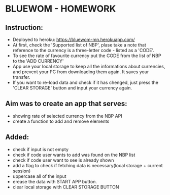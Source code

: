 # BLUEWOM - HOMEWORK

## Instruction:
- Deployed to heroku: https://bluewom-mn.herokuapp.com/
- At first, check the 'Supported list of NBP', plase take a note that reference to the currency is a three-letter code - listed as a 'CODE'.
- To see the rate of favourite currency put the CODE from the list of NBP to the 'ADD CURRENCY'
- App use your local storage to keep all the informations about currencies, and prevent your PC from downloading them again. It saves your transfer.
- If you want to re-load data and check if it has chenged, just press the 'CLEAR STORAGE' button and input your currency again.

## Aim was to create an app that serves:

- showing rate of selected currency from the NBP API
- create a function to add and remove elements

## Added:

- check if input is not empty
- check if code user wants to add was found on the NBP list
- check if code user want to see is already shown
- add a flag to check if fetching data is necessary(local storage + current session)
- uppercase all of the input
- erease the data with START APP button.
- clear local storage with CLEAR STORAGE BUTTON

